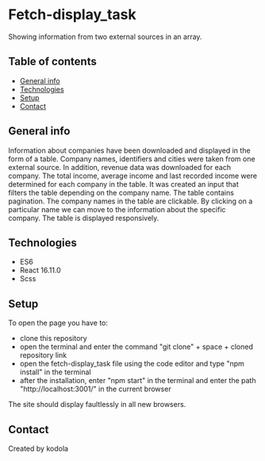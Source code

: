# Fetch-display_task

Showing information from two external sources in an array.

## Table of contents
* [General info](#general-info)
* [Technologies](#technologies)
* [Setup](#setup)
* [Contact](#contact)

## General info
Information about companies have been downloaded and displayed in the form of a table. 
Company names, identifiers and cities were taken from one external source. In addition, revenue data was downloaded for each company.
The total income, average income and last recorded income were determined for each company in the table. It was created an input that filters the table depending on the company name. The table contains pagination. The company names in the table are clickable. 
By clicking on a particular name we can move to the information about the specific company. The table is displayed responsively.

## Technologies
* ES6
* React 16.11.0
* Scss

## Setup
To open the page you have to:
- clone this repository
- open the terminal and enter the command "git clone" + space + cloned repository link
- open the fetch-display_task file using the code editor and type "npm install" in the terminal
- after the installation, enter "npm start" in the terminal and enter the path
"http://localhost:3001/" in the current browser

The site should display faultlessly in all new browsers.

## Contact
Created by kodola
